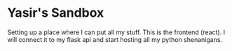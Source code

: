 # Yasir's Sandbox

Setting up a place where I can put all my stuff. This is the frontend (react). I will connect it to my flask api and start hosting all my python shenanigans.
